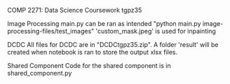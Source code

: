 COMP 2271: Data Science Coursework tgpz35

Image Processing
main.py can be ran as intended "python main.py image-processing-files/test_images"
'custom_mask.jpeg' is used for inpainting


DCDC
All files for DCDC are in "DCDCtgpz35.zip". A folder 'result' will be created when notebook is ran to store the output xlsx files.


Shared Component
Code for the shared component is in shared_component.py
